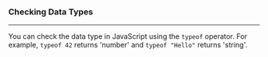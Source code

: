 ### Checking Data Types
---
You can check the data type in JavaScript using the `typeof` operator. For example, `typeof 42` returns 'number' and `typeof "Hello"` returns 'string'.


